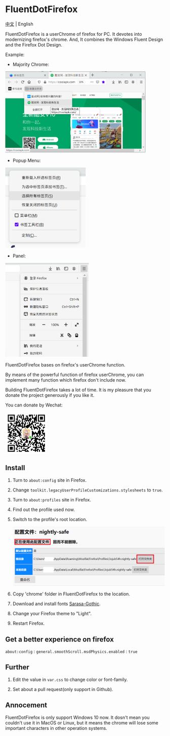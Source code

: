 # FluentDotFirefox

[中文](README_zh_cn.md) | English

FluentDotFirefox is a userChrome of firefox for PC. It devotes into modernizing firefox's chrome. And, It combines the Windows Fluent Design and the Firefox Dot Design.

Example:

- Majority Chrome:

<img title="" src="docs/majority.png" alt="majority.png" data-align="inline" width="443">

- Popup Menu:

<img title="" src="docs/popup.png" alt="popup.png" width="254" data-align="inline">

- Panel:

<img title="" src="docs/panel.png" alt="panel.png" width="264" data-align="left">

FluentDotFirefox bases on firefox's userChrome function.

By means of the powerful function of firefox userChrome, you can implement many function which firefox don't include now.

Building FluentDotFirefox takes a lot of time. It is my pleasure that you donate the project generously if you like it.

You can donate by Wechat:

<img title="" src="docs/qrcode.png" alt="qrcode.png" width="132" data-align="inline">

## Install

1. Turn to `about:config` site in Firefox.

2. Change `toolkit.legacyUserProfileCustomizations.stylesheets` to `true`.

3. Turn to `about:profiles` site in Firefox.

4. Find out the profile used now.

5. Switch to the profile's root location.
   
   <img src="docs/profiles.png" title="" alt="profiles.png" data-align="inline">

6. Copy 'chrome' folder in FluentDotFirefox to the location.

7. Download and install fonts [Sarasa-Gothic](https://github.com/be5invis/Sarasa-Gothic/releases/download/v0.12.11/sarasa-gothic-ttc-0.12.11.7z). 

8. Change your Firefox theme to "Light".

9. Restart Firefox.

## Get a better experience on firefox

`about:config` : `general.smoothScroll.msdPhysics.enabled` : `true`

## Further

1. Edit the value in `var.css` to change color or font-family.

2. Set about a pull request(only support in Github).

## Annocement

FluentDotFirefox is only support Windows 10 now. It dosn't mean you couldn't use it in MacOS or Linux, but it means the chrome will lose some important characters in other operation systems.
